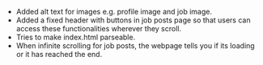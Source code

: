 - Added alt text for images e.g. profile image and job image.
- Added a fixed header with buttons in job posts page so that users can access these functionalities wherever they scroll.
- Tries to make index.html parseable.
- When infinite scrolling for job posts, the webpage tells you if its loading or it has reached the end.
